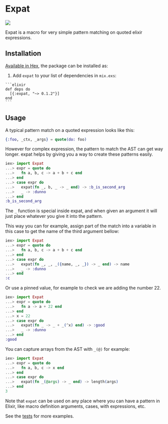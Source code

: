 # Expat

<a href="https://travis-ci.org/vic/expat"><img src="https://travis-ci.org/vic/expat.svg"></a>

Expat is a macro for very simple pattern matching on quoted elixir expressions.

## Installation

[Available in Hex](https://hex.pm/packages/expat), the package can be installed as:

  1. Add `expat` to your list of dependencies in `mix.exs`:

    ```elixir
    def deps do
      [{:expat, "~> 0.1.2"}]
    end
    ```

## Usage

A typical pattern match on a quoted expression looks like this:

```elixir
{:foo, _ctx, _args} = quote(do: foo)
```

However for complex expression, the pattern to match the AST can get way longer.
expat helps by giving you a way to create these patterns easily.

```elixir
iex> import Expat
...> expr = quote do
...>   fn a, b, c -> a + b + c end
...> end
...> case expr do
...>   expat(fn _, b, _ -> _ end) -> :b_is_second_arg
...>   _ -> :dunno
...> end
:b_is_second_arg
```

The `_` function is special inside expat, and when given an argument
it will just place whatever you give it into the pattern.

This way you can for example, assign part of the match into a variable 
in this case to get the name of the third argument bellow:

```elixir
iex> import Expat
...> expr = quote do
...>   fn a, b, c -> a + b + c end
...> end
...> case expr do
...>   expat(fn _, _, _({name, _, _}) -> _ end) -> name
...>   _ -> :dunno
...> end
:c
```

Or use a pinned value, for example to check we are adding the number 22.

```elixir
iex> import Expat
...> expr = quote do
...>   fn a -> a + 22 end
...> end
...> x = 22
...> case expr do
...>   expat(fn _ -> _ + _(^x) end) -> :good
...>   _ -> :dunno
...> end
:good
```

You can capture arrays from the AST with `_(@)` for example:

```elixir
iex> import Expat
...> expr = quote do
...>   fn a, b, c -> x end
...> end
...> case expr do
...>   expat(fn _(@args) -> _ end) -> length(args)
...> end
3
```

Note that `expat` can be used on any place where you can have a pattern in Elixir,
like macro definition arguments, cases, with expressions, etc.


See the [tests](https://github.com/vic/expat/blob/master/test/expat_test.exs) for more examples.
